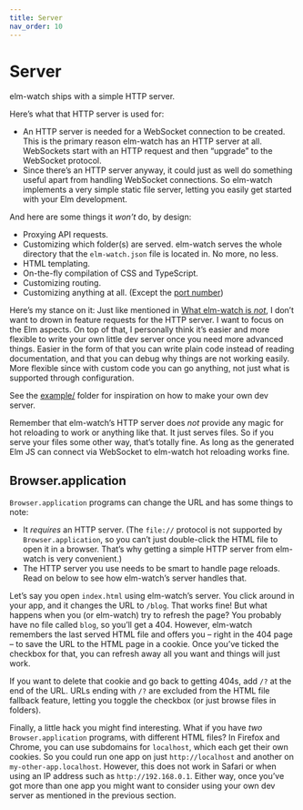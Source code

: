 ```yaml
---
title: Server
nav_order: 10
---
```


# Server

elm-watch ships with a simple HTTP server.

Here’s what that HTTP server is used for:

- An HTTP server is needed for a WebSocket connection to be created. This is the primary reason elm-watch has an HTTP server at all. WebSockets start with an HTTP request and then “upgrade” to the WebSocket protocol.
- Since there’s an HTTP server anyway, it could just as well do something useful apart from handling WebSocket connections. So elm-watch implements a very simple static file server, letting you easily get started with your Elm development.

And here are some things it _won’t_ do, by design:

- Proxying API requests.
- Customizing which folder(s) are served. elm-watch serves the whole directory that the `elm-watch.json` file is located in. No more, no less.
- HTML templating.
- On-the-fly compilation of CSS and TypeScript.
- Customizing routing.
- Customizing anything at all. (Except the [port number](../elm-watch.json))

Here’s my stance on it: Just like mentioned in [What elm-watch is _not_](../what-elm-watch-is-not), I don’t want to drown in feature requests for the HTTP server. I want to focus on the Elm aspects. On top of that, I personally think it’s easier and more flexible to write your own little dev server once you need more advanced things. Easier in the form of that you can write plain code instead of reading documentation, and that you can debug why things are not working easily. More flexible since with custom code you can go anything, not just what is supported through configuration.

See the [example/] folder for inspiration on how to make your own dev server.

Remember that elm-watch’s HTTP server does _not_ provide any magic for hot reloading to work or anything like that. It just serves files. So if you serve your files some other way, that’s totally fine. As long as the generated Elm JS can connect via WebSocket to elm-watch hot reloading works fine.

## Browser.application

`Browser.application` programs can change the URL and has some things to note:

- It _requires_ an HTTP server. (The `file://` protocol is not supported by `Browser.application`, so you can’t just double-click the HTML file to open it in a browser. That’s why getting a simple HTTP server from elm-watch is very convenient.)
- The HTTP server you use needs to be smart to handle page reloads. Read on below to see how elm-watch’s server handles that.

Let’s say you open `index.html` using elm-watch’s server. You click around in your app, and it changes the URL to `/blog`. That works fine! But what happens when you (or elm-watch) try to refresh the page? You probably have no file called `blog`, so you’ll get a 404. However, elm-watch remembers the last served HTML file and offers you – right in the 404 page – to save the URL to the HTML page in a cookie. Once you’ve ticked the checkbox for that, you can refresh away all you want and things will just work.

If you want to delete that cookie and go back to getting 404s, add `/?` at the end of the URL. URLs ending with `/?` are excluded from the HTML file fallback feature, letting you toggle the checkbox (or just browse files in folders).

Finally, a little hack you might find interesting. What if you have _two_ `Browser.application` programs, with different HTML files? In Firefox and Chrome, you can use subdomains for `localhost`, which each get their own cookies. So you could run one app on just `http://localhost` and another on `my-other-app.localhost`. However, this does not work in Safari or when using an IP address such as `http://192.168.0.1`. Either way, once you’ve got more than one app you might want to consider using your own dev server as mentioned in the previous section.

[example/]: https://github.com/lydell/elm-watch/tree/main/example#readme
